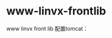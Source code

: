 # www-linvx-frontlib
www linvx front lib
配置tomcat：
<Context path="/linvx" docBase="E:\github-wks\webstorm-wks\www-linvx-frontlib" reloadable="true"></Context>
